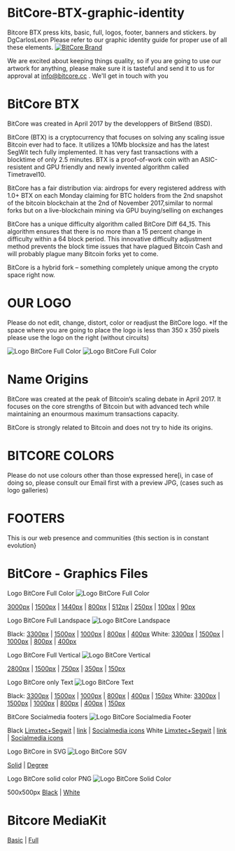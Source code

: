 # BitCore-BTX-graphic-identity
Bitcore BTX press kits, basic, full, logos, footer, banners and stickers. by DgCarlosLeon
Please refer to our graphic identity guide for proper use of all these elements.
<a target="_blank" rel="noopener noreferrer" href="https://bitcore.cc"><img src="https://bitcore.cc/wp-content/uploads/2019/05/bannerBitcoreBrandGithub.png" alt="BitCore Brand"></a>

We are excited about keeping things quality, so if you are going to use our artwork for anything, please make sure it is tasteful and send it to us for approval at info@bitcore.cc . We'll get in touch with you

# BitCore BTX
BitCore was created in April 2017 by the developpers of BitSend (BSD).

BitCore (BTX) is a cryptocurrency that focuses on solving any scaling issue Bitcoin ever had to face. It utilizes a 10Mb blocksize and has the latest SegWit tech fully implemented. It has very fast transactions with a blocktime of only 2.5 minutes. BTX is a proof-of-work coin with an ASIC-resistent and GPU friendly and newly invented algorithm called Timetravel10.

BitCore has a fair distribution via:
airdrops for every registered address with 1.0+ BTX on each Monday
claiming for BTC holders from the 2nd snapshot of the bitcoin blockchain at the 2nd of November 2017,similar to normal forks but on a live-blockchain
mining via GPU
buying/selling on exchanges

BitCore has a unique difficulty algorithm called BitCore Diff 64_15. This algorithm ensures that there is no more than a 15 percent change in difficulty within a 64 block period. This innovative difficulty adjustment method prevents the block time issues that have plagued Bitcoin Cash and will probably plague many Bitcoin forks yet to come.

BitCore is a hybrid fork – something completely unique among the crypto space right now.

# OUR LOGO
Please do not edit, change, distort, color or readjust the BitCore logo.
*If the space where you are going to place the logo is less than 350 x 350 pixels please use the logo on the right (without circuits)

<img src="https://github.com/LIMXTEC/Limxtec.org-Media-Gallery/blob/master/BitCore/Logos/BitCoreLogoFullVertical285x350px.png" alt="Logo BitCore Full Color" style="max-width:100%;">
<img src="https://github.com/LIMXTEC/Limxtec.org-Media-Gallery/blob/master/BitCore/Logos/BitCoreLogoLandscapeFull400x126px.png" alt="Logo BitCore Full Color" style="max-width:100%;">

# Name Origins
BitCore was created at the peak of Bitcoin‘s scaling debate in April 2017. It focuses on the core strengths of Bitcoin but with advanced tech while maintaining an enourmous maximum transactions capacity.

BitCore is strongly related to Bitcoin and does not try to hide its origins.

# BITCORE COLORS
Please do not use colours other than those expressed here[i, in case of doing so, please consult our Email first with a preview JPG, (cases such as logo galleries)


# FOOTERS
This is our web presence and communities {this section is in constant evolution}

# BitCore - Graphics Files

Logo BitCore Full Color
<img src="https://github.com/LIMXTEC/Limxtec.org-Media-Gallery/blob/master/BitCore/Logos/BitCoreLogoFull250x250px.png" alt="Logo BitCore Full Color" style="max-width:100%;">

<a target="_blank" rel="noopener noreferrer" href="https://github.com/LIMXTEC/Limxtec.org-Media-Gallery/blob/master/BitCore/Logos/BitCoreLogoFull3000x3000px.png">3000px</a> | <a target="_blank" rel="noopener noreferrer" href="https://github.com/LIMXTEC/Limxtec.org-Media-Gallery/blob/master/BitCore/Logos/BitCoreLogoFull1500x1500px.png">1500px</a> | <a target="_blank" rel="noopener noreferrer" href="https://github.com/LIMXTEC/Limxtec.org-Media-Gallery/blob/master/BitCore/Logos/BitCoreLogoFull1440x1440px.png">1440px</a> | <a target="_blank" rel="noopener noreferrer" href="https://github.com/LIMXTEC/Limxtec.org-Media-Gallery/blob/master/BitCore/Logos/BitCoreLogoFull800x800px.png">800px</a> | <a target="_blank" rel="noopener noreferrer" href="https://github.com/LIMXTEC/Limxtec.org-Media-Gallery/blob/master/BitCore/Logos/BitCoreLogoFull512x512px.png">512px</a> | <a target="_blank" rel="noopener noreferrer" href="https://github.com/LIMXTEC/Limxtec.org-Media-Gallery/blob/master/BitCore/Logos/BitCoreLogoFull250x250px.png">250px</a> | <a target="_blank" rel="noopener noreferrer" href="https://github.com/LIMXTEC/Limxtec.org-Media-Gallery/blob/master/BitCore/Logos/BitCoreLogoFull100x100px.png">100px</a> | <a target="_blank" rel="noopener noreferrer" href="https://github.com/LIMXTEC/Limxtec.org-Media-Gallery/blob/master/BitCore/Logos/BitCoreLogoFull90x90px.png">90px</a>

Logo BitCore Full Landspace
<img src="https://github.com/LIMXTEC/Limxtec.org-Media-Gallery/blob/master/BitCore/Logos/BitCoreLogoLandscapeFull800x252px.png" alt="Logo BitCore Landspace" style="max-width:100%;">

Black: <a target="_blank" rel="noopener noreferrer" href="https://github.com/LIMXTEC/Limxtec.org-Media-Gallery/blob/master/BitCore/Logos/BitCoreLogoLandscapeFull3300x1038px.png">3300px</a>  | <a target="_blank" rel="noopener noreferrer" href="https://github.com/LIMXTEC/Limxtec.org-Media-Gallery/blob/master/BitCore/Logos/BitCoreLogoLandscapeFull1500x472px.png">1500px</a>  | <a target="_blank" rel="noopener noreferrer" href="https://github.com/LIMXTEC/Limxtec.org-Media-Gallery/blob/master/BitCore/Logos/BitCoreLogoLandscapeFull1000x315px.png">1000px</a>  | <a target="_blank" rel="noopener noreferrer" href="https://github.com/LIMXTEC/Limxtec.org-Media-Gallery/blob/master/BitCore/Logos/BitCoreLogoLandscapeFull800x252px.png">800px</a>  | <a target="_blank" rel="noopener noreferrer" href="https://github.com/LIMXTEC/Limxtec.org-Media-Gallery/blob/master/BitCore/Logos/BitCoreLogoLandscapeFull400x126px.png">400px</a> 
White: <a target="_blank" rel="noopener noreferrer" href="https://github.com/LIMXTEC/Limxtec.org-Media-Gallery/blob/master/BitCore/Logos/BitCoreLogoLandscapeFull3300x1038pxWhite.png">3300px</a>  | <a target="_blank" rel="noopener noreferrer" href="https://github.com/LIMXTEC/Limxtec.org-Media-Gallery/blob/master/BitCore/Logos/BitCoreLogoLandscapeFull1500x472pxWhite.png">1500px</a>  | <a target="_blank" rel="noopener noreferrer" href="https://github.com/LIMXTEC/Limxtec.org-Media-Gallery/blob/master/BitCore/Logos/BitCoreLogoLandscapeFull1000x315pxWhite.png">1000px</a>  | <a target="_blank" rel="noopener noreferrer" href="https://github.com/LIMXTEC/Limxtec.org-Media-Gallery/blob/master/BitCore/Logos/BitCoreLogoLandscapeFull800x252pxWhite.png">800px</a>  | <a target="_blank" rel="noopener noreferrer" href="https://github.com/LIMXTEC/Limxtec.org-Media-Gallery/blob/master/BitCore/Logos/BitCoreLogoLandscapeFull400x126pxWhite.png">400px</a> 

Logo BitCore Full Vertical
<img src="https://github.com/LIMXTEC/Limxtec.org-Media-Gallery/blob/master/BitCore/Logos/BitCoreLogoFullVertical285x350px.png" alt="Logo BitCore Vertical" style="max-width:100%;">

<a target="_blank" rel="noopener noreferrer" href="https://github.com/LIMXTEC/Limxtec.org-Media-Gallery/blob/master/BitCore/Logos/BitCoreLogoFullVertical2284x2800px.png">2800px</a> | <a target="_blank" rel="noopener noreferrer" href="https://github.com/LIMXTEC/Limxtec.org-Media-Gallery/blob/master/BitCore/Logos/BitCoreLogoFullVertical1223x1500px.png">1500px</a> | <a target="_blank" rel="noopener noreferrer" href="https://github.com/LIMXTEC/Limxtec.org-Media-Gallery/blob/master/BitCore/Logos/BitCoreLogoFullVertical612x750px.png">750px</a> | <a target="_blank" rel="noopener noreferrer" href="https://github.com/LIMXTEC/Limxtec.org-Media-Gallery/blob/master/BitCore/Logos/BitCoreLogoFullVertical285x350px.png">350px</a> | <a target="_blank" rel="noopener noreferrer" href="https://github.com/LIMXTEC/Limxtec.org-Media-Gallery/blob/master/BitCore/Logos/BitCoreLogoFullVertical122x150px.png">150px</a>

Logo BitCore only Text
<img src="https://github.com/LIMXTEC/Limxtec.org-Media-Gallery/blob/master/BitCore/Logos/BitCoreTxtLandscapeFull400x126px.png" alt="Logo BitCore Text" style="max-width:100%;">

Black: <a target="_blank" rel="noopener noreferrer" href="https://github.com/LIMXTEC/Limxtec.org-Media-Gallery/blob/master/BitCore/Logos/BitCoreTxtLandscapeFull3300x1038px.png">3300px</a> | <a target="_blank" rel="noopener noreferrer" href="https://github.com/LIMXTEC/Limxtec.org-Media-Gallery/blob/master/BitCore/Logos/BitCoreTxtLandscapeFull1500x472px.png">1500px</a> | <a target="_blank" rel="noopener noreferrer" href="https://github.com/LIMXTEC/Limxtec.org-Media-Gallery/blob/master/BitCore/Logos/BitCoreTxtLandscapeFull1000x315px.png">1000px</a> | <a target="_blank" rel="noopener noreferrer" href="https://github.com/LIMXTEC/Limxtec.org-Media-Gallery/blob/master/BitCore/Logos/BitCoreTxtLandscapeFull800x252px.png">800px</a> | <a target="_blank" rel="noopener noreferrer" href="https://github.com/LIMXTEC/Limxtec.org-Media-Gallery/blob/master/BitCore/Logos/BitCoreTxtLandscapeFull400x126px.png">400px</a> | <a target="_blank" rel="noopener noreferrer" href="https://github.com/LIMXTEC/Limxtec.org-Media-Gallery/blob/master/BitCore/Logos/BitCoreTxtLandscapeFull150x47px.png">150px</a>
White: <a target="_blank" rel="noopener noreferrer" href="https://github.com/LIMXTEC/Limxtec.org-Media-Gallery/blob/master/BitCore/Logos/BitCoreTxtLandscapeFull3300x1038pxWhite.png">3300px</a> | <a target="_blank" rel="noopener noreferrer" href="https://github.com/LIMXTEC/Limxtec.org-Media-Gallery/blob/master/BitCore/Logos/BitCoreTxtLandscapeFull1500x472pxWhite.png">1500px</a> | <a target="_blank" rel="noopener noreferrer" href="https://github.com/LIMXTEC/Limxtec.org-Media-Gallery/blob/master/BitCore/Logos/BitCoreTxtLandscapeFull1000x315pxWhite.png">1000px</a> | <a target="_blank" rel="noopener noreferrer" href="https://github.com/LIMXTEC/Limxtec.org-Media-Gallery/blob/master/BitCore/Logos/BitCoreTxtLandscapeFull800x252pxWhite.png">800px</a> | <a target="_blank" rel="noopener noreferrer" href="https://github.com/LIMXTEC/Limxtec.org-Media-Gallery/blob/master/BitCore/Logos/BitCoreTxtLandscapeFull400x126pxWhite.png">400px</a> | <a target="_blank" rel="noopener noreferrer" href="https://github.com/LIMXTEC/Limxtec.org-Media-Gallery/blob/master/BitCore/Logos/BitCoreTxtLandscapeFull150x47pxWhite.png">150px</a>

BitCore Socialmedia footers
<img src="https://github.com/LIMXTEC/Limxtec.org-Media-Gallery/blob/master/BitCore/Logos/Limxtec%2BSegwitBlack.png" alt="Logo BitCore Socialmedia Footer" style="max-width:100%;">

Black <a target="_blank" rel="noopener noreferrer" href="https://github.com/LIMXTEC/Limxtec.org-Media-Gallery/blob/master/BitCore/Logos/Limxtec%2BSegwitBlack.png">Limxtec+Segwit</a> | <a target="_blank" rel="noopener noreferrer" href="https://github.com/LIMXTEC/Limxtec.org-Media-Gallery/blob/master/BitCore/Logos/BitcoreLinkBlack.png">link</a> | <a target="_blank" rel="noopener noreferrer" href="https://github.com/LIMXTEC/Limxtec.org-Media-Gallery/blob/master/BitCore/Logos/BitCoreSocialMediaBlack.png">Socialmedia icons</a>
White <a target="_blank" rel="noopener noreferrer" href="https://github.com/LIMXTEC/Limxtec.org-Media-Gallery/blob/master/BitCore/Logos/Limxtec%2BSegwitWhite.png">Limxtec+Segwit</a> | <a target="_blank" rel="noopener noreferrer" href="https://github.com/LIMXTEC/Limxtec.org-Media-Gallery/blob/master/BitCore/Logos/BitcoreLinkWhite.png">link</a> | <a target="_blank" rel="noopener noreferrer" href="https://github.com/LIMXTEC/Limxtec.org-Media-Gallery/blob/master/BitCore/Logos/BitCoreSocialMediaWhite.png">Socialmedia icons</a>

Logo BitCore in SVG
<img src="https://github.com/LIMXTEC/Limxtec.org-Media-Gallery/blob/master/BitCore/Logos/BitCoreLogoFull250x250px.png" alt="Logo BitCore SGV" style="max-width:100%;">

<a target="_blank" rel="noopener noreferrer" href="https://github.com/LIMXTEC/Limxtec.org-Media-Gallery/blob/master/BitCore/Logos/LogoBitcoreBTXmay2019.svg">Solid</a> | <a target="_blank" rel="noopener noreferrer" href="https://github.com/LIMXTEC/Limxtec.org-Media-Gallery/blob/master/BitCore/Logos/LogoBitcoreBTXmay2019degree.svg">Degree</a>

Logo BitCore solid color PNG
<img src="https://github.com/LIMXTEC/Limxtec.org-Media-Gallery/blob/master/BitCore/Logos/LogoBitCoreBlackSolidColor.png" alt="Logo BitCore Solid Color" style="max-width:50%;">

500x500px <a target="_blank" rel="noopener noreferrer" href="https://github.com/LIMXTEC/Limxtec.org-Media-Gallery/blob/master/BitCore/Logos/LogoBitCoreBlackSolidColor.png">Black</a> | <a target="_blank" rel="noopener noreferrer" href="https://github.com/LIMXTEC/Limxtec.org-Media-Gallery/blob/master/BitCore/Logos/LogoBitCoreWhiteSolidColor.png">White</a>

# Bitcore MediaKit

<a target="_blank" rel="noopener noreferrer" href="https://github.com/LIMXTEC/Limxtec.org-Media-Gallery/blob/master/BitCore/Logos/BitCoreMediaKitBasic2019.rar">Basic</a> | <a target="_blank" rel="noopener noreferrer" href="https://github.com/LIMXTEC/Limxtec.org-Media-Gallery/blob/master/BitCore/Logos/BitCoreMediaKitFull2019.rar">Full</a>